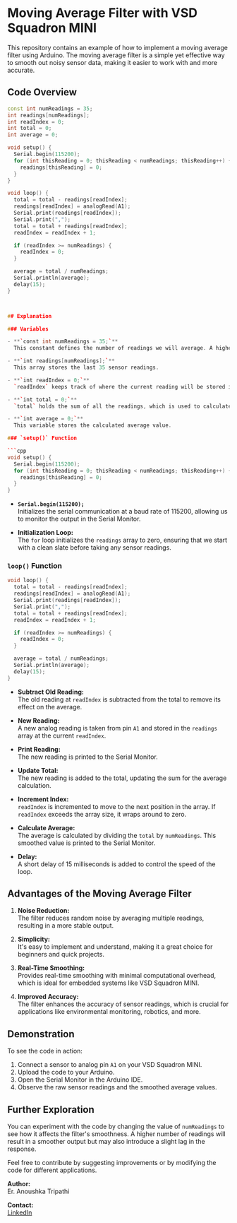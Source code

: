 # Moving Average Filter with VSD Squadron MINI
This repository contains an example of how to implement a moving average filter using Arduino. The moving average filter is a simple yet effective way to smooth out noisy sensor data, making it easier to work with and more accurate.

## Code Overview

```cpp
const int numReadings = 35;
int readings[numReadings];
int readIndex = 0;
int total = 0;
int average = 0;

void setup() {
  Serial.begin(115200);
  for (int thisReading = 0; thisReading < numReadings; thisReading++) {
    readings[thisReading] = 0;
  }
}

void loop() {
  total = total - readings[readIndex];
  readings[readIndex] = analogRead(A1);
  Serial.print(readings[readIndex]);
  Serial.print(",");
  total = total + readings[readIndex];
  readIndex = readIndex + 1;

  if (readIndex >= numReadings) {
    readIndex = 0;
  }

  average = total / numReadings;
  Serial.println(average);
  delay(15);
}



## Explanation

### Variables

- **`const int numReadings = 35;`**  
  This constant defines the number of readings we will average. A higher number results in a smoother output but can also introduce a slight lag.

- **`int readings[numReadings];`**  
  This array stores the last 35 sensor readings.

- **`int readIndex = 0;`**  
  `readIndex` keeps track of where the current reading will be stored in the array.

- **`int total = 0;`**  
  `total` holds the sum of all the readings, which is used to calculate the average.

- **`int average = 0;`**  
  This variable stores the calculated average value.

### `setup()` Function

```cpp
void setup() {
  Serial.begin(115200);
  for (int thisReading = 0; thisReading < numReadings; thisReading++) {
    readings[thisReading] = 0;
  }
}
```

- **`Serial.begin(115200);`**  
  Initializes the serial communication at a baud rate of 115200, allowing us to monitor the output in the Serial Monitor.

- **Initialization Loop:**  
  The `for` loop initializes the `readings` array to zero, ensuring that we start with a clean slate before taking any sensor readings.

### `loop()` Function

```cpp
void loop() {
  total = total - readings[readIndex];
  readings[readIndex] = analogRead(A1);
  Serial.print(readings[readIndex]);
  Serial.print(",");
  total = total + readings[readIndex];
  readIndex = readIndex + 1;

  if (readIndex >= numReadings) {
    readIndex = 0;
  }

  average = total / numReadings;
  Serial.println(average);
  delay(15);
}
```

- **Subtract Old Reading:**  
  The old reading at `readIndex` is subtracted from the total to remove its effect on the average.

- **New Reading:**  
  A new analog reading is taken from pin `A1` and stored in the `readings` array at the current `readIndex`.

- **Print Reading:**  
  The new reading is printed to the Serial Monitor.

- **Update Total:**  
  The new reading is added to the total, updating the sum for the average calculation.

- **Increment Index:**  
  `readIndex` is incremented to move to the next position in the array. If `readIndex` exceeds the array size, it wraps around to zero.

- **Calculate Average:**  
  The average is calculated by dividing the `total` by `numReadings`. This smoothed value is printed to the Serial Monitor.

- **Delay:**  
  A short delay of 15 milliseconds is added to control the speed of the loop.

## Advantages of the Moving Average Filter

1. **Noise Reduction:**  
   The filter reduces random noise by averaging multiple readings, resulting in a more stable output.

2. **Simplicity:**  
   It's easy to implement and understand, making it a great choice for beginners and quick projects.

3. **Real-Time Smoothing:**  
   Provides real-time smoothing with minimal computational overhead, which is ideal for embedded systems like VSD Squadron MINI.

4. **Improved Accuracy:**  
   The filter enhances the accuracy of sensor readings, which is crucial for applications like environmental monitoring, robotics, and more.

## Demonstration

To see the code in action:

1. Connect a sensor to analog pin `A1` on your VSD Squadron MINI.
2. Upload the code to your Arduino.
3. Open the Serial Monitor in the Arduino IDE.
4. Observe the raw sensor readings and the smoothed average values.

## Further Exploration

You can experiment with the code by changing the value of `numReadings` to see how it affects the filter's smoothness. A higher number of readings will result in a smoother output but may also introduce a slight lag in the response.



Feel free to contribute by suggesting improvements or by modifying the code for different applications.


**Author:**  
Er. Anoushka Tripathi

**Contact:**  
[LinkedIn](https://www.linkedin.com/in/anoushkastripathi/)





